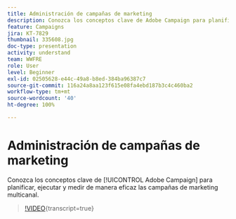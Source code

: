 ```yaml
---
title: Administración de campañas de marketing
description: Conozca los conceptos clave de Adobe Campaign para planificar, ejecutar y medir de manera eficaz las campañas de marketing multicanal.
feature: Campaigns
jira: KT-7829
thumbnail: 335608.jpg
doc-type: presentation
activity: understand
team: WWFRE
role: User
level: Beginner
exl-id: 02505628-e44c-49a8-b8ed-384ba96387c7
source-git-commit: 116a24a8aa123f615e08fa4ebd187b3c4c460ba2
workflow-type: tm+mt
source-wordcount: '40'
ht-degree: 100%

---
```


# Administración de campañas de marketing

Conozca los conceptos clave de [!UICONTROL Adobe Campaign] para planificar, ejecutar y medir de manera eficaz las campañas de marketing multicanal.

>[!VIDEO](https://video.tv.adobe.com/v/335608?quality=12&learn=on){transcript=true}
